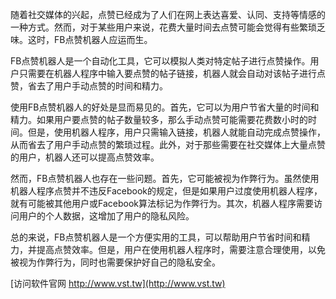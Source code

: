 随着社交媒体的兴起，点赞已经成为了人们在网上表达喜爱、认同、支持等情感的一种方式。然而，对于某些用户来说，花费大量时间去点赞可能会觉得有些繁琐乏味。这时，FB点赞机器人应运而生。

FB点赞机器人是一个自动化工具，它可以模拟人类对特定帖子进行点赞操作。用户只需要在机器人程序中输入要点赞的帖子链接，机器人就会自动对该帖子进行点赞，省去了用户手动点赞的时间和精力。

使用FB点赞机器人的好处是显而易见的。首先，它可以为用户节省大量的时间和精力。如果用户要点赞的帖子数量较多，那么手动点赞可能需要花费数小时的时间。但是，使用机器人程序，用户只需输入链接，机器人就能自动完成点赞操作，从而省去了用户手动点赞的繁琐过程。此外，对于那些需要在社交媒体上大量点赞的用户，机器人还可以提高点赞效率。

然而，FB点赞机器人也存在一些问题。首先，它可能被视为作弊行为。虽然使用机器人程序点赞并不违反Facebook的规定，但是如果用户过度使用机器人程序，就有可能被其他用户或Facebook算法标记为作弊行为。其次，机器人程序需要访问用户的个人数据，这增加了用户的隐私风险。

总的来说，FB点赞机器人是一个方便实用的工具，可以帮助用户节省时间和精力，并提高点赞效率。但是，用户在使用机器人程序时，需要注意合理使用，以免被视为作弊行为，同时也需要保护好自己的隐私安全。


[访问软件官网 http://www.vst.tw](http://www.vst.tw)

